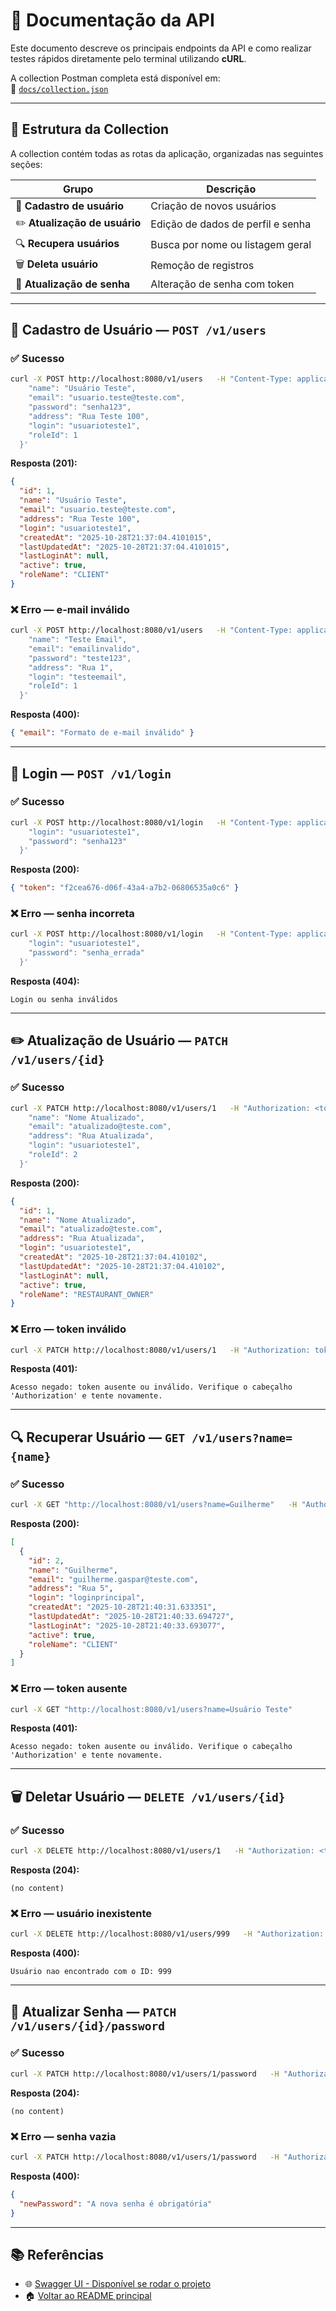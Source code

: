 # 🧩 Documentação da API

Este documento descreve os principais endpoints da API e como realizar testes rápidos diretamente pelo terminal utilizando **cURL**.

A collection Postman completa está disponível em:  
📂 [`docs/collection.json`](./collection.json)

---

## 🚀 Estrutura da Collection

A collection contém todas as rotas da aplicação, organizadas nas seguintes seções:

| Grupo | Descrição                       |
|--------|---------------------------------|
| 🧾 **Cadastro de usuário** | Criação de novos usuários       |
| ✏️ **Atualização de usuário** | Edição de dados de perfil e senha |
| 🔍 **Recupera usuários** | Busca por nome ou listagem geral |
| 🗑️ **Deleta usuário** | Remoção de registros            |
| 🔐 **Atualização de senha** | Alteração de senha com token    |

---

## 🧾 Cadastro de Usuário — `POST /v1/users`

### ✅ Sucesso

```bash
curl -X POST http://localhost:8080/v1/users   -H "Content-Type: application/json"   -d '{
    "name": "Usuário Teste",
    "email": "usuario.teste@teste.com",
    "password": "senha123",
    "address": "Rua Teste 100",
    "login": "usuarioteste1",
    "roleId": 1
  }'
```

**Resposta (201):**
```json
{
  "id": 1,
  "name": "Usuário Teste",
  "email": "usuario.teste@teste.com",
  "address": "Rua Teste 100",
  "login": "usuarioteste1",
  "createdAt": "2025-10-28T21:37:04.4101015",
  "lastUpdatedAt": "2025-10-28T21:37:04.4101015",
  "lastLoginAt": null,
  "active": true,
  "roleName": "CLIENT"
}
```

### ❌ Erro — e-mail inválido

```bash
curl -X POST http://localhost:8080/v1/users   -H "Content-Type: application/json"   -d '{
    "name": "Teste Email",
    "email": "emailinvalido",
    "password": "teste123",
    "address": "Rua 1",
    "login": "testeemail",
    "roleId": 1
  }'
```

**Resposta (400):**
```json
{ "email": "Formato de e-mail inválido" }
```

---

## 🔐 Login — `POST /v1/login`

### ✅ Sucesso

```bash
curl -X POST http://localhost:8080/v1/login   -H "Content-Type: application/json"   -d '{
    "login": "usuarioteste1",
    "password": "senha123"
  }'
```

**Resposta (200):**
```json
{ "token": "f2cea676-d06f-43a4-a7b2-06806535a0c6" }
```

### ❌ Erro — senha incorreta

```bash
curl -X POST http://localhost:8080/v1/login   -H "Content-Type: application/json"   -d '{
    "login": "usuarioteste1",
    "password": "senha_errada"
  }'
```

**Resposta (404):**
```text
Login ou senha inválidos
```

---

## ✏️ Atualização de Usuário — `PATCH /v1/users/{id}`

### ✅ Sucesso

```bash
curl -X PATCH http://localhost:8080/v1/users/1   -H "Authorization: <token>"   -H "Content-Type: application/json"   -d '{
    "name": "Nome Atualizado",
    "email": "atualizado@teste.com",
    "address": "Rua Atualizada",
    "login": "usuarioteste1",
    "roleId": 2
  }'
```

**Resposta (200):**
```json
{
  "id": 1,
  "name": "Nome Atualizado",
  "email": "atualizado@teste.com",
  "address": "Rua Atualizada",
  "login": "usuarioteste1",
  "createdAt": "2025-10-28T21:37:04.410102",
  "lastUpdatedAt": "2025-10-28T21:37:04.410102",
  "lastLoginAt": null,
  "active": true,
  "roleName": "RESTAURANT_OWNER"
}
```

### ❌ Erro — token inválido

```bash
curl -X PATCH http://localhost:8080/v1/users/1   -H "Authorization: token_invalido"   -H "Content-Type: application/json"   -d '{ "name": "Novo Nome" }'
```

**Resposta (401):**
```text
Acesso negado: token ausente ou inválido. Verifique o cabeçalho 'Authorization' e tente novamente.
```

---

## 🔍 Recuperar Usuário — `GET /v1/users?name={name}`

### ✅ Sucesso

```bash
curl -X GET "http://localhost:8080/v1/users?name=Guilherme"   -H "Authorization: <token>"
```

**Resposta (200):**
```json
[
  {
    "id": 2,
    "name": "Guilherme",
    "email": "guilherme.gaspar@teste.com",
    "address": "Rua 5",
    "login": "loginprincipal",
    "createdAt": "2025-10-28T21:40:31.633351",
    "lastUpdatedAt": "2025-10-28T21:40:33.694727",
    "lastLoginAt": "2025-10-28T21:40:33.693077",
    "active": true,
    "roleName": "CLIENT"
  }
]
```

### ❌ Erro — token ausente

```bash
curl -X GET "http://localhost:8080/v1/users?name=Usuário Teste"
```

**Resposta (401):**
```text
Acesso negado: token ausente ou inválido. Verifique o cabeçalho 'Authorization' e tente novamente.
```

---

## 🗑️ Deletar Usuário — `DELETE /v1/users/{id}`

### ✅ Sucesso

```bash
curl -X DELETE http://localhost:8080/v1/users/1   -H "Authorization: <token>"
```

**Resposta (204):**
```
(no content)
```

### ❌ Erro — usuário inexistente

```bash
curl -X DELETE http://localhost:8080/v1/users/999   -H "Authorization: <token>"
```

**Resposta (400):**
```text
Usuário nao encontrado com o ID: 999
```

---

## 🔑 Atualizar Senha — `PATCH /v1/users/{id}/password`

### ✅ Sucesso

```bash
curl -X PATCH http://localhost:8080/v1/users/1/password   -H "Authorization: <token>"   -H "Content-Type: application/json"   -d '{ "newPassword": "novaSenha123" }'
```

**Resposta (204):**
```
(no content)
```

### ❌ Erro — senha vazia

```bash
curl -X PATCH http://localhost:8080/v1/users/1/password   -H "Authorization: <token>"   -H "Content-Type: application/json"   -d '{ "newPassword": "" }'
```

**Resposta (400):**
```json
{
  "newPassword": "A nova senha é obrigatória"
}
```

---

## 📚 Referências

- 🌐 [Swagger UI - Disponível se rodar o projeto](http://localhost:8080/swagger-ui/index.html)
- 🏠 [Voltar ao README principal](../README.md)
